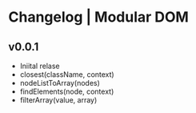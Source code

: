 # Changelog | Modular DOM

## v0.0.1
- Iniital relase
- closest(className, context)
- nodeListToArray(nodes)
- findElements(node, context)
- filterArray(value, array)